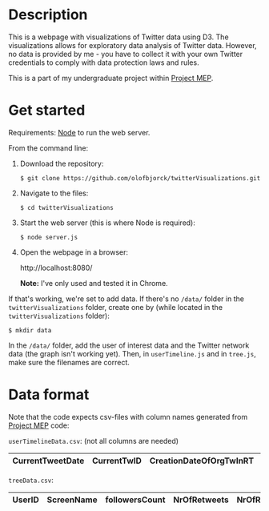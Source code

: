 # Description

This is a webpage with visualizations of Twitter data using D3. The visualizations allows for exploratory data analysis of Twitter data. However, no data is provided by me - you have to collect it with your own Twitter credentials to comply with data protection laws and rules.

This is a part of my undergraduate project within [Project MEP](https://lamastex.github.io/scalable-data-science/sds/research/mep/).

# Get started

Requirements: [Node](https://nodejs.org/en/) to run the web server.

From the command line:


1. Download the repository:

    `
    $ git clone https://github.com/olofbjorck/twitterVisualizations.git
    `

2. Navigate to the files:

    `
    $ cd twitterVisualizations
    `

3. Start the web server (this is where Node is required):

    `
    $ node server.js
    `

4. Open the webpage in a browser: 
    
    http://localhost:8080/

    **Note:** I've only used and tested it in Chrome.
    
    
If that's working, we're set to add data. If there's no `/data/` folder in the `twitterVisualizations` folder, create one by (while located in the `twitterVisualizations` folder):

`
$ mkdir data
`

In the `/data/` folder, add the user of interest data and the Twitter network data (the graph isn't working yet). Then, in `userTimeline.js` and in `tree.js`, make sure the filenames are correct.


# Data format

Note that the code expects csv-files with column names generated from [Project MEP](https://lamastex.github.io/scalable-data-science/sds/research/mep/) code:


`userTimelineData.csv`: (not all columns are needed)

| CurrentTweetDate | CurrentTwID | CreationDateOfOrgTwInRT | OriginalTwIDinRT | CreationDateOfOrgTwInQT | OriginalTwIDinQT | OriginalTwIDinReply | CPostUserId | userCreatedAtDate | OPostUserIdinRT | OPostUserIdinQT | OPostUserIdinReply | CPostUserName | OPostUserNameinRT | OPostUserNameinQT | CPostUserSN | OPostUserSNinRT | OPostUserSNinQT | OPostUserSNinReply | favouritesCount | followersCount | friendsCount | isVerified | isGeoEnabled | CurrentTweet | UMentionRTiD | UMentionRTsN | UMentionQTiD | UMentionQTsN | UMentionASiD | UMentionASsN | URLs | hashTags | TweetType | MentionType | Weight |
| --- | --- | --- | --- | --- | --- | --- | --- | --- | --- | --- | --- | --- | --- | --- | --- | --- | --- | --- | --- | --- | --- | --- | --- | --- | --- | --- | --- | --- | --- | --- | --- | --- | --- | --- | --- |



`treeData.csv`:

| UserID | ScreenName | followersCount | NrOfRetweets | NrOfRetweeters |
| --- | --- | --- | --- | --- |


